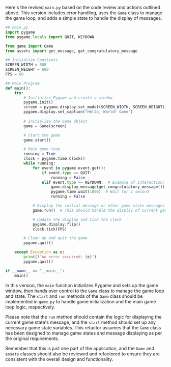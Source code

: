 Here's the revised `main.py` based on the code review and actions outlined above. This version includes error handling, uses the `Game` class to manage the game loop, and adds a simple state to handle the display of messages.

```python
## main.py
import pygame
from pygame.locals import QUIT, KEYDOWN

from game import Game
from assets import get_message, get_congratulatory_message

## Initialize Constants
SCREEN_WIDTH = 800
SCREEN_HEIGHT = 600
FPS = 60

## Main Program
def main():
    try:
        # Initialize Pygame and create a window
        pygame.init()
        screen = pygame.display.set_mode((SCREEN_WIDTH, SCREEN_HEIGHT))
        pygame.display.set_caption("Hello, World! Game")
        
        # Initialize the Game object
        game = Game(screen)

        # Start the game
        game.start()

        # Main game loop
        running = True
        clock = pygame.time.Clock()
        while running:
            for event in pygame.event.get():
                if event.type == QUIT:
                    running = False
                elif event.type == KEYDOWN:  # Example of interaction: display congratulatory message on key press
                    game.display_message(get_congratulatory_message())
                    pygame.time.wait(1000)  # Wait for 1 second
                    running = False

            # Display the initial message or other game state messages
            game.run()  # This should handle the display of current game state messages

            # Update the display and tick the clock
            pygame.display.flip()
            clock.tick(FPS)

        # Clean up and quit the game
        pygame.quit()

    except Exception as e:
        print(f"An error occurred: {e}")
        pygame.quit()

if __name__ == "__main__":
    main()
```

In this version, the `main` function initializes Pygame and sets up the game window, then hands over control to the `Game` class to manage the game loop and state. The `start` and `run` methods of the `Game` class should be implemented in `game.py` to handle game initialization and the main game loop logic, respectively.

Please note that the `run` method should contain the logic for displaying the current game state's message, and the `start` method should set up any necessary game state variables. This refactor assumes that the `Game` class has been designed to manage game states and message displaying as per the original requirements.

Remember that this is just one part of the application, and the `Game` and `assets` classes should also be reviewed and refactored to ensure they are consistent with the overall design and functionality.